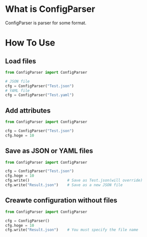 # What is ConfigParser
ConfigParser is parser for some format.

# How To Use
## Load files
```python
from ConfigParser import ConfigParser

# JSON file
cfg = ConfigParser("Test.json")
# YAML file
cfg = ConfigParser("Test.yaml")
```

## Add attributes

```python
from ConfigParser import ConfigParser

cfg = ConfigParser("Test.json")
cfg.hoge = 10
```


## Save as JSON or YAML files
```python
from ConfigParser import ConfigParser

cfg = ConfigParser("Test.json")
cfg.hoge = 10
cfg.write()					# Save as Test.json(will override)
cfg.write("Result.json")    # Save as a new JSON file
```

## Creawte configuration without files
```python
from ConfigParser import ConfigParser

cfg = ConfigParser()
cfg.hoge = 10
cfg.write("Result.json")	# You must specify the file name
```
